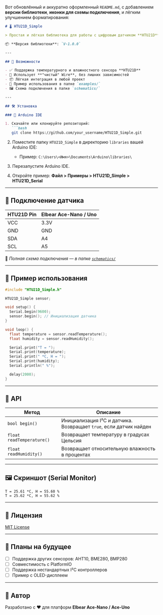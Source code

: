 Вот обновлённый и аккуратно оформленный `README.md`, с добавлением **версии библиотеки**, **иконки для схемы подключения**, и лёгким улучшением форматирования:

````markdown
# 🌡️ HTU21D_Simple

> Простая и лёгкая библиотека для работы с цифровым датчиком **HTU21D** по интерфейсу **I²C** (Wire) для Arduino и совместимых плат.

📦 **Версия библиотеки**: `V-1.0.0`

---

## 📌 Возможности

- ✅ Поддержка температурного и влажностного сенсора **HTU21D**
- 🧰 Использует **"чистый" Wire**, без лишних зависимостей
- 📦 Лёгкая интеграция в любой проект
- 🧪 Пример использования в папке `examples/`
- 🖼️ Схема подключения в папке `schematics/`

---

## 🛠️ Установка

### 📁 Arduino IDE

1. Скачайте или клонируйте репозиторий:
   ```bash
   git clone https://github.com/your_username/HTU21D_Simple.git
````

2. Поместите папку `HTU21D_Simple` в директорию `libraries` вашей Arduino IDE:

   * Пример: `C:\Users\<Имя>\Documents\Arduino\libraries\`
3. Перезапустите Arduino IDE.
4. Откройте пример: **Файл > Примеры > HTU21D\_Simple > HTU21D\_Serial**

---

## 🔌 Подключение датчика

| HTU21D Pin | Elbear Ace-Nano / Uno |
| ---------- | --------------------- |
| VCC        | 3.3V                  |
| GND        | GND                   |
| SDA        | A4                    |
| SCL        | A5                    |

📂 *Полная схема подключения — в папке [`schematics/`](schematics/)*

---

## 🧪 Пример использования

```cpp
#include "HTU21D_Simple.h"

HTU21D_Simple sensor;

void setup() {
  Serial.begin(9600);
  sensor.begin(); // Инициализация датчика
}

void loop() {
  float temperature = sensor.readTemperature();
  float humidity = sensor.readHumidity();

  Serial.print("T = ");
  Serial.print(temperature);
  Serial.print(" *C, H = ");
  Serial.print(humidity);
  Serial.println(" %");

  delay(2000);
}
```

---

## 📘 API

| Метод                     | Описание                                                           |
| ------------------------- | ------------------------------------------------------------------ |
| `bool begin()`            | Инициализация I²C и датчика. Возвращает `true`, если датчик найден |
| `float readTemperature()` | Возвращает температуру в градусах Цельсия                          |
| `float readHumidity()`    | Возвращает относительную влажность в процентах                     |

---

## 🖼️ Скриншот (Serial Monitor)

```
T = 25.61 *C, H = 55.60 %
T = 25.62 *C, H = 55.62 %
```

---

## 🔐 Лицензия

[MIT License](LICENSE)

---

## 💬 Планы на будущее

* [ ] Поддержка других сенсоров: AHT10, BME280, BMP280
* [ ] Совместимость с PlatformIO
* [ ] Поддержка нестандартных I²C контроллеров
* [ ] Пример с OLED-дисплеем

---

## 🙌 Автор

Разработано с ❤️ для платформ **Elbear Ace-Nano / Ace-Uno**
